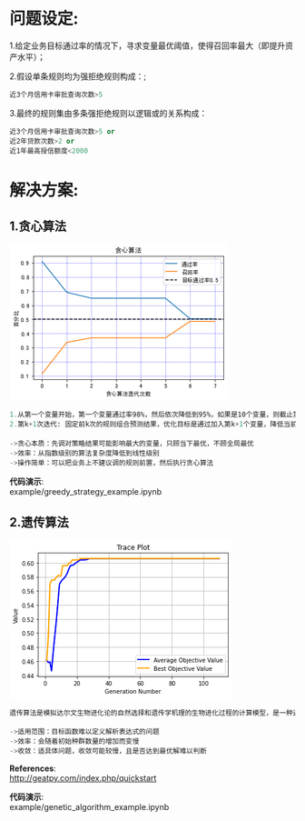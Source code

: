 # 问题设定:
1.给定业务目标通过率的情况下，寻求变量最优阈值，使得召回率最大（即提升资产水平）；<br />

2.假设单条规则均为强拒绝规则构成：;<br />
```sql
近3个月信用卡审批查询次数>5
```

3.最终的规则集由多条强拒绝规则以逻辑或的关系构成：<br />
```sql
近3个月信用卡审批查询次数>5 or 
近2年贷款次数>2 or
近1年最高授信额度<2000
```

# 解决方案:
## 1.贪心算法
![贪心算法](./image/1.png)
```sql
1.从第一个变量开始，第一个变量通过率98%，然后依次降低到95%，如果是10个变量，则截止第二个变量的整体通过率为98%-(98%-95%)/10
2.第k+1次迭代: 固定前k次的规则组合预测结果，优化目标是通过加入第k+1个变量，降低当前通过率，使得整体召回率最大

->贪心本质：先调对策略结果可能影响最大的变量，只顾当下最优，不顾全局最优
->效率：从指数级别的算法复杂度降低到线性级别
->操作简单：可以把业务上不建议调的规则前置，然后执行贪心算法
```
**代码演示**:<br />
example/greedy_strategy_example.ipynb

## 2.遗传算法
![遗传算法](./image/2.png)
```sql
遗传算法是模拟达尔文生物进化论的自然选择和遗传学机理的生物进化过程的计算模型，是一种通过模拟自然进化过程搜索最优解的方法。

->适用范围：目标函数难以定义解析表达式的问题
->效率：会随着初始种群数量的增加而变慢
->收敛：适具体问题，收敛可能较慢，且是否达到最优解难以判断
```
**References**:<br />
http://geatpy.com/index.php/quickstart

**代码演示**:<br />
example/genetic_algorithm_example.ipynb
